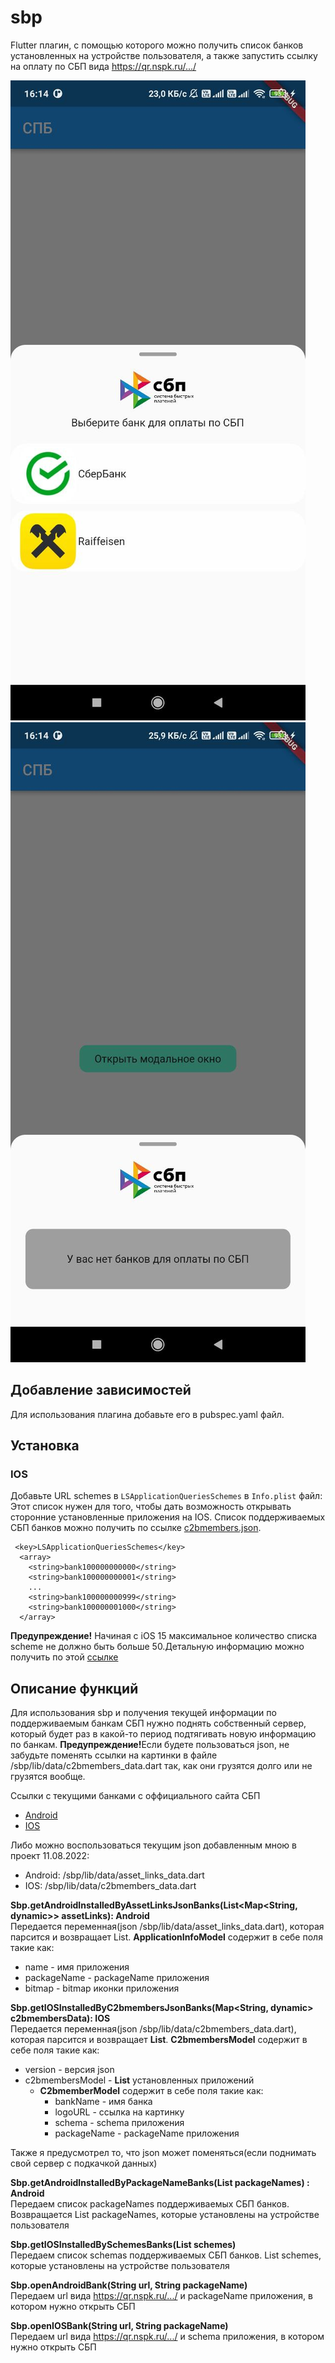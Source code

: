 # sbp

Flutter плагин, с помощью которого можно получить список банков установленных на устройстве 
пользователя, а также запустить ссылку на оплату по СБП вида https://qr.nspk.ru/.../

![screens/1.png](/docs/screenshots/sbp_android1.jpg?raw=true)
![screens/2.png](/docs/screenshots/sbp_android2.jpg?raw=true)

## Добавление зависимостей
Для использования плагина добавьте его в pubspec.yaml файл.

## Установка

### IOS

Добавьте URL schemes в `LSApplicationQueriesSchemes` в `Info.plist` файл:
Этот список нужен для того, чтобы дать возможность открывать сторонние установленные приложения на 
IOS. Список поддерживаемых СБП банков можно получить по ссылке [c2bmembers.json](https://qr.nspk.ru/proxyapp/c2bmembers.json).

```
 <key>LSApplicationQueriesSchemes</key>
  <array>
    <string>bank100000000000</string>
    <string>bank100000000001</string>
    ...
    <string>bank100000000999</string>
    <string>bank100000001000</string>
  </array>
```

<b>Предупреждение!</b> Начиная с iOS 15 максимальное количество списка scheme не должно быть больше
50.Детальную информацию можно получить по этой [ссылке](https://developer.apple.com/documentation/uikit/uiapplication/1622952-canopenurl#discussion)

## Описание функций

Для использования sbp и получения текущей информации по поддерживаемым банкам СБП нужно поднять 
собственный сервер, который будет раз в какой-то период подтягивать новую информацию по банкам.
<b>Предупреждение!</b>Если будете пользоваться json, не забудьте поменять ссылки на картинки в файле
/sbp/lib/data/c2bmembers_data.dart так, как они грузятся долго или не грузятся вообще.

Ссылки с текущими банками с оффициального сайта СБП
* [Android](https://qr.nspk.ru/.well-known/assetlinks.json)
* [IOS](https://qr.nspk.ru/proxyapp/c2bmembers.json)

Либо можно воспользоваться текущим json добавленным мною в проект 11.08.2022:
* Android: /sbp/lib/data/asset_links_data.dart
* IOS: /sbp/lib/data/c2bmembers_data.dart

<b>Sbp.getAndroidInstalledByAssetLinksJsonBanks(List<Map<String, dynamic>> assetLinks): Android</b>  
Передается переменная(json /sbp/lib/data/asset_links_data.dart), которая парсится и возвращает List<ApplicationInfoModel>.
<b>ApplicationInfoModel</b> содержит в себе поля такие как:
* name - имя приложения
* packageName - packageName приложения
* bitmap - bitmap иконки приложения

<b>Sbp.getIOSInstalledByC2bmembersJsonBanks(Map<String, dynamic> c2bmembersData): IOS</b>  
Передается переменная(json /sbp/lib/data/c2bmembers_data.dart), которая парсится и возвращает
<b>List<C2bmembersModel></b>.
<b>C2bmembersModel</b> содержит в себе поля такие как:
* version - версия json
* c2bmembersModel - <b>List<C2bmemberModel></b> установленных приложений
  * <b>C2bmemberModel</b> содержит в себе поля такие как:
    * bankName - имя банка
    * logoURL - ссылка на картинку
    * schema - schema приложения
    * packageName - packageName приложения

Также я предусмотрел то, что json может поменяться(если поднимать свой сервер с подкачкой данных)  

<b>Sbp.getAndroidInstalledByPackageNameBanks(List<String> packageNames) : Android</b>  
Передаем список packageNames поддерживаемых СБП банков. Возвращается List<String> packageNames,
которые установлены на устройстве пользователя

<b>Sbp.getIOSInstalledBySchemesBanks(List<String> schemes)</b>  
Передаем список schemas поддерживаемых СБП банков. List<String> schemes,
которые установлены на устройстве пользователя


<b>Sbp.openAndroidBank(String url, String packageName)</b>  
Передаем url вида https://qr.nspk.ru/.../ и packageName приложения, в котором нужно открыть СБП

<b>Sbp.openIOSBank(String url, String packageName)</b>  
Передаем url вида https://qr.nspk.ru/.../ и schema приложения, в котором нужно открыть СБП